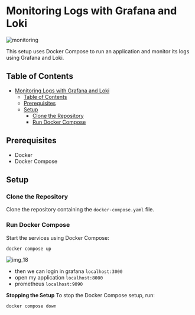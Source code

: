 # Monitoring Logs with Grafana and Loki

![monitoring](https://github.com/user-attachments/assets/06b4ee18-da0e-42a2-a208-ed55d824af22)


This setup uses Docker Compose to run an application and monitor its logs using Grafana and Loki.

## Table of Contents

- [Monitoring Logs with Grafana and Loki](#monitoring-logs-with-grafana-and-loki)
  - [Table of Contents](#table-of-contents)
  - [Prerequisites](#prerequisites)
  - [Setup](#setup)
    - [Clone the Repository](#clone-the-repository)
    - [Run Docker Compose](#run-docker-compose)

## Prerequisites

- Docker
- Docker Compose

## Setup

### Clone the Repository

Clone the repository containing the `docker-compose.yaml` file.

### Run Docker Compose

Start the services using Docker Compose:

```sh
docker compose up
```

![img_18](https://github.com/user-attachments/assets/3f55f991-42e4-44ba-8d07-804735cbb036)

- then we can login in grafana `localhost:3000`
- open my application `localhost:8000`
- prometheus `localhost:9090`


**Stopping the Setup**
To stop the Docker Compose setup, run:
```bash
docker compose down
```
